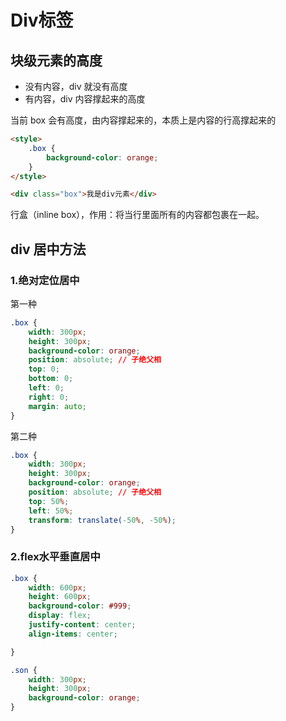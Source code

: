 # Div标签

## 块级元素的高度

- 没有内容，div 就没有高度
- 有内容，div 内容撑起来的高度

当前 box 会有高度，由内容撑起来的，本质上是内容的行高撑起来的

```html
<style>
    .box {
        background-color: orange;
    }
</style>

<div class="box">我是div元素</div>
```

行盒（inline box），作用：将当行里面所有的内容都包裹在一起。



## div 居中方法

### 1.绝对定位居中

第一种

```css
.box {
    width: 300px;
    height: 300px;
    background-color: orange;
    position: absolute;	// 子绝父相
    top: 0;
    bottom: 0;
    left: 0;
    right: 0;
    margin: auto;
}
```

第二种

```css
.box {
    width: 300px;
    height: 300px;
    background-color: orange;
    position: absolute;	// 子绝父相
    top: 50%;
    left: 50%;
    transform: translate(-50%, -50%);
}
```

### 2.flex水平垂直居中

```css
.box {
    width: 600px;
    height: 600px;
    background-color: #999;
    display: flex;
    justify-content: center;
    align-items: center;

}

.son {
    width: 300px;
    height: 300px;
    background-color: orange;
}
```


